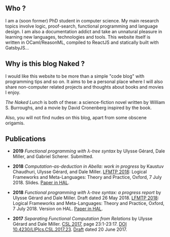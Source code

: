 <section>

## Who ?
I am a (soon former) PhD student in computer science. My main research topics
involve logic, proof-search, functional programming and language design. I am
also a documentation addict and take an unnatural pleasure in learning new
languages, technologies and tools. This website itself is written in
OCaml/ReasonML, compiled to ReactJS and statically built with GatsbyJS...
</section>
<section>

## Why is this blog Naked ?
I would like this website to be more than a simple "code blog" with programming tips and
so on. It aims to be a personal place where I will also share non-computer
related projects and thoughts about books and movies I enjoy.

*The Naked Lunch* is both of these: a science-fiction novel written by William
S. Burroughs, and a movie by David Cronenberg inspired by the book.

Also, you will not find nudes on this blog, apart from some obscene origamis.
</section>
<section>

## Publications
- **2019** *Functional programming with λ-tree syntax* by Ulysse Gérard, Dale
  Miller, and Gabriel Scherer. Submitted.

- **2018** *Computation-as-deduction in Abella: work in progress* by Kaustuv
  Chaudhuri, Ulysse Gérard, and Dale Miller. <a
  href='https://lfmtp.org/workshops/2018/' target='_blank' rel='noopener'>LFMTP
  2018</a>: Logical Frameworks and Meta-Languages: Theory and Practice, Oxford,
  7 July 2018. Slides. <a href='https://hal.inria.fr/hal-01806154'
  target='_blank' rel='noopener'>Paper in HAL</a>.

- **2018** *Functional programming with λ-tree syntax: a progress report* by
  Ulysse Gérard and Dale Miller. Draft dated 26 May 2018. <a
  href='https://lfmtp.org/workshops/2018/' target='_blank' rel='noopener'>LFMTP
  2018</a>: Logical Frameworks and Meta-Languages: Theory and Practice, Oxford,
  7 July 2018. Version on HAL. <a href='https://hal.inria.fr/hal-01806154'
  target='_blank' rel='noopener'>Paper in HAL</a>.

- **2017** *Separating Functional Computation from Relations* by Ulysse Gérard
  and Dale Miller. <a
  href='https://www.math-stockholm.se/en/konferenser-och-akti/logic-in-stockholm-2/26th-eacsl-annual-co'
  target='_blank' rel='noopener'>CSL 2017</a>, page 23:1-23:17. <a
  href='https://doi.org/10.4230/LIPIcs.CSL.2017.23' target='_blank'
  rel='noopener'>DOI 10.4230/LIPIcs.CSL.2017.23</a>. <a
  href='papers/csl2017.pdf' target='_blank' rel='noopener'>Draft</a> dated 20 June 2017.
</section>